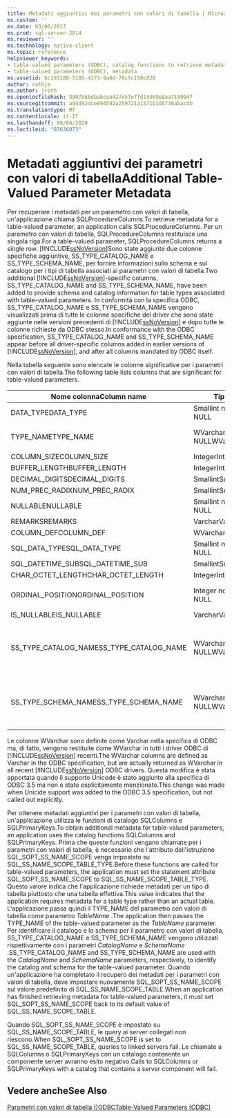 ```yaml
---
title: Metadati aggiuntivi dei parametri con valori di tabella | Microsoft Docs
ms.custom: ''
ms.date: 03/06/2017
ms.prod: sql-server-2014
ms.reviewer: ''
ms.technology: native-client
ms.topic: reference
helpviewer_keywords:
- table-valued parameters (ODBC), catalog functions to retrieve metadata
- table-valued parameters (ODBC), metadata
ms.assetid: 6c193188-5185-4373-9a0d-76cfc150c828
author: rothja
ms.author: jroth
ms.openlocfilehash: 9907b6bdbabcea427e5feffd14369e8aa718094f
ms.sourcegitcommit: ad4d92dce894592a259721a1571b1d8736abacdb
ms.translationtype: MT
ms.contentlocale: it-IT
ms.lasthandoff: 08/04/2020
ms.locfileid: "87636073"
---
```

# <a name="additional-table-valued-parameter-metadata"></a><span data-ttu-id="3b26f-102">Metadati aggiuntivi dei parametri con valori di tabella</span><span class="sxs-lookup"><span data-stu-id="3b26f-102">Additional Table-Valued Parameter Metadata</span></span>
  <span data-ttu-id="3b26f-103">Per recuperare i metadati per un parametro con valori di tabella, un'applicazione chiama SQLProcedureColumns.</span><span class="sxs-lookup"><span data-stu-id="3b26f-103">To retrieve metadata for a table-valued parameter, an application calls SQLProcedureColumns.</span></span> <span data-ttu-id="3b26f-104">Per un parametro con valori di tabella, SQLProcedureColumns restituisce una singola riga.</span><span class="sxs-lookup"><span data-stu-id="3b26f-104">For a table-valued parameter, SQLProcedureColumns returns a single row.</span></span> <span data-ttu-id="3b26f-105">[!INCLUDE[ssNoVersion](../../includes/ssnoversion-md.md)]Sono state aggiunte due colonne specifiche aggiuntive, SS_TYPE_CATALOG_NAME e SS_TYPE_SCHEMA_NAME, per fornire informazioni sullo schema e sul catalogo per i tipi di tabella associati ai parametri con valori di tabella.</span><span class="sxs-lookup"><span data-stu-id="3b26f-105">Two additional [!INCLUDE[ssNoVersion](../../includes/ssnoversion-md.md)]-specific columns, SS_TYPE_CATALOG_NAME and SS_TYPE_SCHEMA_NAME, have been added to provide schema and catalog information for table types associated with table-valued parameters.</span></span> <span data-ttu-id="3b26f-106">In conformità con la specifica ODBC, SS_TYPE_CATALOG_NAME e SS_TYPE_SCHEMA_NAME vengono visualizzati prima di tutte le colonne specifiche del driver che sono state aggiunte nelle versioni precedenti di [!INCLUDE[ssNoVersion](../../includes/ssnoversion-md.md)] e dopo tutte le colonne richieste da ODBC stesso.</span><span class="sxs-lookup"><span data-stu-id="3b26f-106">In conformance with the ODBC specification, SS_TYPE_CATALOG_NAME and SS_TYPE_SCHEMA_NAME appear before all driver-specific columns added in earlier versions of [!INCLUDE[ssNoVersion](../../includes/ssnoversion-md.md)], and after all columns mandated by ODBC itself.</span></span>  
  
 <span data-ttu-id="3b26f-107">Nella tabella seguente sono elencate le colonne significative per i parametri con valori di tabella.</span><span class="sxs-lookup"><span data-stu-id="3b26f-107">The following table lists columns that are significant for table-valued parameters.</span></span>  
  
|<span data-ttu-id="3b26f-108">Nome colonna</span><span class="sxs-lookup"><span data-stu-id="3b26f-108">Column name</span></span>|<span data-ttu-id="3b26f-109">Tipo di dati</span><span class="sxs-lookup"><span data-stu-id="3b26f-109">Data type</span></span>|<span data-ttu-id="3b26f-110">Valore/commenti</span><span class="sxs-lookup"><span data-stu-id="3b26f-110">Value/comments</span></span>|  
|-----------------|---------------|---------------------|  
|<span data-ttu-id="3b26f-111">DATA_TYPE</span><span class="sxs-lookup"><span data-stu-id="3b26f-111">DATA_TYPE</span></span>|<span data-ttu-id="3b26f-112">Smallint non NULL</span><span class="sxs-lookup"><span data-stu-id="3b26f-112">Smallint not NULL</span></span>|<span data-ttu-id="3b26f-113">SQL_SS_TABLE</span><span class="sxs-lookup"><span data-stu-id="3b26f-113">SQL_SS_TABLE</span></span>|  
|<span data-ttu-id="3b26f-114">TYPE_NAME</span><span class="sxs-lookup"><span data-stu-id="3b26f-114">TYPE_NAME</span></span>|<span data-ttu-id="3b26f-115">WVarchar(128) non NULL</span><span class="sxs-lookup"><span data-stu-id="3b26f-115">WVarchar(128) not NULL</span></span>|<span data-ttu-id="3b26f-116">Nome del tipo del parametro con valori di tabella.</span><span class="sxs-lookup"><span data-stu-id="3b26f-116">The type name of the table-valued parameter.</span></span>|  
|<span data-ttu-id="3b26f-117">COLUMN_SIZE</span><span class="sxs-lookup"><span data-stu-id="3b26f-117">COLUMN_SIZE</span></span>|<span data-ttu-id="3b26f-118">Integer</span><span class="sxs-lookup"><span data-stu-id="3b26f-118">Integer</span></span>|<span data-ttu-id="3b26f-119">NULL</span><span class="sxs-lookup"><span data-stu-id="3b26f-119">NULL</span></span>|  
|<span data-ttu-id="3b26f-120">BUFFER_LENGTH</span><span class="sxs-lookup"><span data-stu-id="3b26f-120">BUFFER_LENGTH</span></span>|<span data-ttu-id="3b26f-121">Integer</span><span class="sxs-lookup"><span data-stu-id="3b26f-121">Integer</span></span>|<span data-ttu-id="3b26f-122">0</span><span class="sxs-lookup"><span data-stu-id="3b26f-122">0</span></span>|  
|<span data-ttu-id="3b26f-123">DECIMAL_DIGITS</span><span class="sxs-lookup"><span data-stu-id="3b26f-123">DECIMAL_DIGITS</span></span>|<span data-ttu-id="3b26f-124">Smallint</span><span class="sxs-lookup"><span data-stu-id="3b26f-124">Smallint</span></span>|<span data-ttu-id="3b26f-125">NULL</span><span class="sxs-lookup"><span data-stu-id="3b26f-125">NULL</span></span>|  
|<span data-ttu-id="3b26f-126">NUM_PREC_RADIX</span><span class="sxs-lookup"><span data-stu-id="3b26f-126">NUM_PREC_RADIX</span></span>|<span data-ttu-id="3b26f-127">Smallint</span><span class="sxs-lookup"><span data-stu-id="3b26f-127">Smallint</span></span>|<span data-ttu-id="3b26f-128">NULL</span><span class="sxs-lookup"><span data-stu-id="3b26f-128">NULL</span></span>|  
|<span data-ttu-id="3b26f-129">NULLABLE</span><span class="sxs-lookup"><span data-stu-id="3b26f-129">NULLABLE</span></span>|<span data-ttu-id="3b26f-130">Smallint non NULL</span><span class="sxs-lookup"><span data-stu-id="3b26f-130">Smallint not NULL</span></span>|<span data-ttu-id="3b26f-131">SQL_NULLABLE</span><span class="sxs-lookup"><span data-stu-id="3b26f-131">SQL_NULLABLE</span></span>|  
|<span data-ttu-id="3b26f-132">REMARKS</span><span class="sxs-lookup"><span data-stu-id="3b26f-132">REMARKS</span></span>|<span data-ttu-id="3b26f-133">Varchar</span><span class="sxs-lookup"><span data-stu-id="3b26f-133">Varchar</span></span>|<span data-ttu-id="3b26f-134">NULL</span><span class="sxs-lookup"><span data-stu-id="3b26f-134">NULL</span></span>|  
|<span data-ttu-id="3b26f-135">COLUMN_DEF</span><span class="sxs-lookup"><span data-stu-id="3b26f-135">COLUMN_DEF</span></span>|<span data-ttu-id="3b26f-136">WVarchar(4000)</span><span class="sxs-lookup"><span data-stu-id="3b26f-136">WVarchar(4000)</span></span>|<span data-ttu-id="3b26f-137">NULL</span><span class="sxs-lookup"><span data-stu-id="3b26f-137">NULL</span></span>|  
|<span data-ttu-id="3b26f-138">SQL_DATA_TYPE</span><span class="sxs-lookup"><span data-stu-id="3b26f-138">SQL_DATA_TYPE</span></span>|<span data-ttu-id="3b26f-139">Smallint non NULL</span><span class="sxs-lookup"><span data-stu-id="3b26f-139">Smallint not NULL</span></span>|<span data-ttu-id="3b26f-140">SQL_SS_TABLE</span><span class="sxs-lookup"><span data-stu-id="3b26f-140">SQL_SS_TABLE</span></span>|  
|<span data-ttu-id="3b26f-141">SQL_DATETIME_SUB</span><span class="sxs-lookup"><span data-stu-id="3b26f-141">SQL_DATETIME_SUB</span></span>|<span data-ttu-id="3b26f-142">Smallint</span><span class="sxs-lookup"><span data-stu-id="3b26f-142">Smallint</span></span>|<span data-ttu-id="3b26f-143">NULL</span><span class="sxs-lookup"><span data-stu-id="3b26f-143">NULL</span></span>|  
|<span data-ttu-id="3b26f-144">CHAR_OCTET_LENGTH</span><span class="sxs-lookup"><span data-stu-id="3b26f-144">CHAR_OCTET_LENGTH</span></span>|<span data-ttu-id="3b26f-145">Integer</span><span class="sxs-lookup"><span data-stu-id="3b26f-145">Integer</span></span>|<span data-ttu-id="3b26f-146">NULL</span><span class="sxs-lookup"><span data-stu-id="3b26f-146">NULL</span></span>|  
|<span data-ttu-id="3b26f-147">ORDINAL_POSITION</span><span class="sxs-lookup"><span data-stu-id="3b26f-147">ORDINAL_POSITION</span></span>|<span data-ttu-id="3b26f-148">Integer non NULL</span><span class="sxs-lookup"><span data-stu-id="3b26f-148">Integer not NULL</span></span>|<span data-ttu-id="3b26f-149">Posizione ordinale del parametro.</span><span class="sxs-lookup"><span data-stu-id="3b26f-149">The ordinal position of the parameter.</span></span>|  
|<span data-ttu-id="3b26f-150">IS_NULLABLE</span><span class="sxs-lookup"><span data-stu-id="3b26f-150">IS_NULLABLE</span></span>|<span data-ttu-id="3b26f-151">Varchar</span><span class="sxs-lookup"><span data-stu-id="3b26f-151">Varchar</span></span>|<span data-ttu-id="3b26f-152">"YES"</span><span class="sxs-lookup"><span data-stu-id="3b26f-152">"YES"</span></span>|  
|<span data-ttu-id="3b26f-153">SS_TYPE_CATALOG_NAME</span><span class="sxs-lookup"><span data-stu-id="3b26f-153">SS_TYPE_CATALOG_NAME</span></span>|<span data-ttu-id="3b26f-154">WVarchar(128) non NULL</span><span class="sxs-lookup"><span data-stu-id="3b26f-154">WVarchar(128) not NULL</span></span>|<span data-ttu-id="3b26f-155">Catalogo contenente la definizione di tipo per il tipo di tabella del parametro con valori di tabella.</span><span class="sxs-lookup"><span data-stu-id="3b26f-155">The catalog that contains the type definition for the table type of the table-valued parameter.</span></span>|  
|<span data-ttu-id="3b26f-156">SS_TYPE_SCHEMA_NAME</span><span class="sxs-lookup"><span data-stu-id="3b26f-156">SS_TYPE_SCHEMA_NAME</span></span>|<span data-ttu-id="3b26f-157">WVarchar(128) non NULL</span><span class="sxs-lookup"><span data-stu-id="3b26f-157">WVarchar(128) not NULL</span></span>|<span data-ttu-id="3b26f-158">Schema contenente la definizione di tipo per il tipo di tabella del parametro con valori di tabella.</span><span class="sxs-lookup"><span data-stu-id="3b26f-158">The schema that contains the type definition for the table type of the table-valued parameter.</span></span>|  
  
 <span data-ttu-id="3b26f-159">Le colonne WVarchar sono definite come Varchar nella specifica di ODBC ma, di fatto, vengono restituite come WVarchar in tutti i driver ODBC di [!INCLUDE[ssNoVersion](../../includes/ssnoversion-md.md)] recenti.</span><span class="sxs-lookup"><span data-stu-id="3b26f-159">The WVarchar columns are defined as Varchar in the ODBC specification, but are actually returned as WVarchar in all recent [!INCLUDE[ssNoVersion](../../includes/ssnoversion-md.md)] ODBC drivers.</span></span> <span data-ttu-id="3b26f-160">Questa modifica è stata apportata quando il supporto Unicode è stato aggiunto alla specifica di ODBC 3.5 ma non è stato esplicitamente menzionato.</span><span class="sxs-lookup"><span data-stu-id="3b26f-160">This change was made when Unicide support was added to the ODBC 3.5 specification, but not called out explicitly.</span></span>  
  
 <span data-ttu-id="3b26f-161">Per ottenere metadati aggiuntivi per i parametri con valori di tabella, un'applicazione utilizza le funzioni di catalogo SQLColumns e SQLPrimaryKeys.</span><span class="sxs-lookup"><span data-stu-id="3b26f-161">To obtain additional metadata for table-valued parameters, an application uses the catalog functions SQLColumns and SQLPrimaryKeys.</span></span> <span data-ttu-id="3b26f-162">Prima che queste funzioni vengano chiamate per i parametri con valori di tabella, è necessario che l'attributo dell'istruzione SQL_SOPT_SS_NAME_SCOPE venga impostato su SQL_SS_NAME_SCOPE_TABLE_TYPE.</span><span class="sxs-lookup"><span data-stu-id="3b26f-162">Before these functions are called for table-valued parameters, the application must set the statement attribute SQL_SOPT_SS_NAME_SCOPE to SQL_SS_NAME_SCOPE_TABLE_TYPE.</span></span> <span data-ttu-id="3b26f-163">Questo valore indica che l'applicazione richiede metadati per un tipo di tabella piuttosto che una tabella effettiva.</span><span class="sxs-lookup"><span data-stu-id="3b26f-163">This value indicates that the application requires metadata for a table type rather than an actual table.</span></span> <span data-ttu-id="3b26f-164">L'applicazione passa quindi il TYPE_NAME del parametro con valori di tabella come parametro *TableName* .</span><span class="sxs-lookup"><span data-stu-id="3b26f-164">The application then passes the TYPE_NAME of the table-valued parameter as the *TableName* parameter.</span></span> <span data-ttu-id="3b26f-165">Per identificare il catalogo e lo schema per il parametro con valori di tabella, SS_TYPE_CATALOG_NAME e SS_TYPE_SCHEMA_NAME vengono utilizzati rispettivamente con i parametri *CatalogName* e *SchemaName* .</span><span class="sxs-lookup"><span data-stu-id="3b26f-165">SS_TYPE_CATALOG_NAME and SS_TYPE_SCHEMA_NAME are used with the *CatalogName* and *SchemaName* parameters, respectively, to identify the catalog and schema for the table-valued parameter.</span></span> <span data-ttu-id="3b26f-166">Quando un'applicazione ha completato il recupero dei metadati per i parametri con valori di tabella, deve impostare nuovamente SQL_SOPT_SS_NAME_SCOPE sul valore predefinito di SQL_SS_NAME_SCOPE_TABLE.</span><span class="sxs-lookup"><span data-stu-id="3b26f-166">When an application has finished retrieving metadata for table-valued parameters, it must set SQL_SOPT_SS_NAME_SCOPE back to its default value of SQL_SS_NAME_SCOPE_TABLE.</span></span>  
  
 <span data-ttu-id="3b26f-167">Quando SQL_SOPT_SS_NAME_SCOPE è impostato su SQL_SS_NAME_SCOPE_TABLE, le query ai server collegati non riescono.</span><span class="sxs-lookup"><span data-stu-id="3b26f-167">When SQL_SOPT_SS_NAME_SCOPE is set to SQL_SS_NAME_SCOPE_TABLE, queries to linked servers fail.</span></span> <span data-ttu-id="3b26f-168">Le chiamate a SQLColumns o SQLPrimaryKeys con un catalogo contenente un componente server avranno esito negativo.</span><span class="sxs-lookup"><span data-stu-id="3b26f-168">Calls to SQLColumns or SQLPrimaryKeys with a catalog that contains a server component will fail.</span></span>  
  
## <a name="see-also"></a><span data-ttu-id="3b26f-169">Vedere anche</span><span class="sxs-lookup"><span data-stu-id="3b26f-169">See Also</span></span>  
 [<span data-ttu-id="3b26f-170">Parametri con valori di tabella &#40;&#41;ODBC</span><span class="sxs-lookup"><span data-stu-id="3b26f-170">Table-Valued Parameters &#40;ODBC&#41;</span></span>](table-valued-parameters-odbc.md)  
  
  
